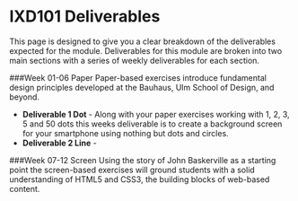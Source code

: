 IXD101 Deliverables
===========================

This page is designed to give you a clear breakdown of the deliverables expected for the module. Deliverables for this module are broken into two main sections with a series of weekly deliverables for each section.

###Week 01-06 Paper 
Paper-based exercises introduce fundamental design principles developed at the Bauhaus, Ulm School of Design, and beyond.  

- **Deliverable 1 Dot** - Along with your paper exercises working with 1, 2, 3, 5 and 50 dots this weeks deliverable is to create a background screen for your smartphone using nothing but dots and circles.  
- **Deliverable 2 Line** - 

###Week 07-12 Screen
Using the story of John Baskerville as a starting point the screen-based exercises will ground students with a solid understanding of HTML5 and CSS3, the building blocks of web-based content.
